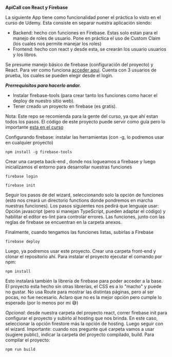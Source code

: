 **ApiCall con React y Firebase**

La siguiente App tiene como funcionalidad poner el práctica lo visto en el curso de Udemy. Esta consiste en separar nuestra aplicación siendo:

- Backend: hecho con funciones en Firebase. Estas solo estan para el manejo de roles de usuario. Pone en práctica el uso de Custom Claim (los cuales nos permite manejar los roles)
- Frontend: hecho con react y desde esta, se crearán los usuario usuarios y los libros.

Se presume manejo básico de firebase (configuración del proyecto) y React. Para ver como funciona [acceder aqui](https://api-functions-react.web.app/). Cuenta con 3 usuarios de prueba, los cuales se pueden elegir desde el login.

***Prerrequisitos para hacerlo andar.***

- Instalar firebase-tools (para crear tanto los funciones como hacer el deploy de nuestro sitio web).
- Tener creado un proyecto en firebase (es gratis).

Nota: Este repo se recomienda para la gente del curso, ya que ahí estan todos los pasos. El código de este proyecto puede servir como guía pero lo importante [esta en el curso](https://www.udemy.com/course/curso-react-js/)

Configurando firebase: instalar las herramientas (con -g, lo podremos usar en cualquier proyecto)

`npm install -g firebase-tools`

Crear una carpeta back-end , donde nos logueamos a firebase y luego inicializamos el entorno para desarrollar nuestras funciones

`firebase login`

`firebase init`

Seguir los pasos de del wizard, seleccionando solo la opción de funciones (esto nos creará un directorio functions donde pondremos en marcha nuestras funciones). Los pasos siguientes nos pedirá que lenguaje usar: Opción javascript (pero si manejan TypeScript, pueden adaptar el código) y habilitar el editor es-lint para controlar errores. Las funciones, junto con las reglas de firebase se encuentran en la carpeta anexos.

Finalmente, cuando tengamos las funciones listas, subirlas a Firebase

`firebase deploy`

Luego, ya podremos usar este proyecto. Crear una carpeta front-end y clonar el repositorio ahí. 
Para instalar el proyecto ejecutar el comando por npm:

`npm install`

Esto instalará también la librería de firebase para poder acceder a la base. El proyecto esta hecho sin otras librerías, el CSS es a lo "macho" y puede no gustar. No usa Route para mostrar las distintas páginas, pero al ser pocas, no fue necesario. Aclaro que no es la mejor opción pero cumple lo esperado (por lo menos por mi  😅) 

*Opcional*: desde nuestra carpeta del proyecto react, correr firebase init para configurar el proyecto y subirlo al hosting que nos brinda. En este caso, seleccionar la opción firestore más la opción de hosting.  Luego seguir con el wizard. 
Importante: cuando nos pregunte qué carpeta vamos a usar (sugiere public), indicar la carpeta del proyecto compilado, build. Para compilar el proyecto: 

`npm run build`

